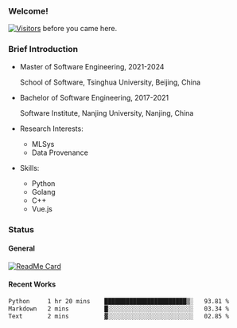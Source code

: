### Welcome!

[![Visitors](https://visitor-badge.laobi.icu/badge?page_id=HermitSun.HermitSun)]() before you came here.

### Brief Introduction

- Master of Software Engineering, 2021-2024
  
  School of Software, Tsinghua University, Beijing, China

- Bachelor of Software Engineering, 2017-2021
  
  Software Institute, Nanjing University, Nanjing, China

- Research Interests:
  - MLSys
  - Data Provenance

- Skills:
  - Python
  - Golang
  - C++
  - Vue.js

### Status

#### General

[![ReadMe Card](https://github-readme-stats.hermitsun.vercel.app/api?username=HermitSun&count_private=true&show_icons=true)]()

#### Recent Works

<!--START_SECTION:waka-->

```txt
Python     1 hr 20 mins    ███████████████████████▒░   93.81 %
Markdown   2 mins          █░░░░░░░░░░░░░░░░░░░░░░░░   03.34 %
Text       2 mins          ▓░░░░░░░░░░░░░░░░░░░░░░░░   02.85 %
```

<!--END_SECTION:waka-->
